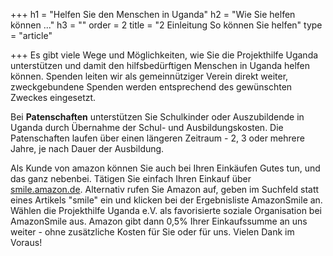+++
h1 = "Helfen Sie den Menschen in Uganda"
h2 = "Wie Sie helfen können ..."
h3 = ""
order = 2
title = "2 Einleitung So können Sie helfen"
type = "article"

+++
Es gibt viele Wege und Möglichkeiten, wie Sie die Projekthilfe Uganda unterstützen und damit den hilfsbedürftigen Menschen in Uganda helfen können. Spenden leiten wir als gemeinnütziger Verein direkt weiter, zweckgebundene Spenden werden entsprechend des gewünschten Zweckes eingesetzt.

Bei **Patenschaften** unterstützen Sie Schulkinder oder Auszubildende in Uganda durch Übernahme der Schul- und Ausbildungskosten. Die Patenschaften laufen über einen längeren Zeitraum - 2, 3 oder mehrere Jahre, je nach Dauer der Ausbildung.

Als Kunde von amazon können Sie auch bei Ihren Einkäufen Gutes tun, und das ganz nebenbei. Tätigen Sie einfach Ihren Einkauf über <a target="_blank" href="https://smile.amazon.de/">smile.amazon.de</a>. Alternativ rufen Sie Amazon auf, geben im Suchfeld statt eines Artikels "smile" ein und klicken bei der Ergebnisliste AmazonSmile an. Wählen die Projekthilfe Uganda e.V. als favorisierte soziale Organisation bei AmazonSmile aus. Amazon gibt dann 0,5% Ihrer Einkaufssumme an uns weiter - ohne zusätzliche Kosten für Sie oder für uns. Vielen Dank im Voraus!